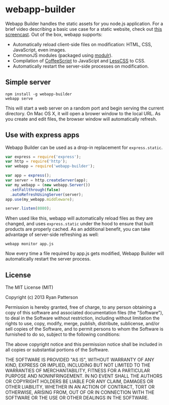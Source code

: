 webapp-builder
==============

Webapp Builder handles the static assets for you node.js application. For a brief video describing a basic use case for a static website, check out [this screencast]. Out of the box, webapp supports:

 - Automatically reload client-side files on modification: HTML, CSS, JavaScript, even images.
 - CommonJS modules (packaged using [modulr]).
 - Compilation of [CoffeeScript] to JavaScipt and [LessCSS] to CSS.
 - Automatically restart the server-side processes on modification.

[this screencast]: https://vimeo.com/68808324
[CoffeeScript]: http://coffeescript.org/
[LessCSS]: http://lesscss.org/
[modulr]: https://github.com/tobie/modulr-node

Simple server
-------------

    npm install -g webapp-builder
    webapp serve

This will start a web server on a random port and begin serving the current directory. On Mac OS X, it will open a brower window to the local URL. As you create and edit files, the browser window will automatically refresh.

Use with express apps
---------------------
Webapp Builder can be used as a drop-in replacement for `express.static`.

```javascript
var express = require('express');
var http = require('http');
var webapp = require('webapp-builder');

var app = express();
var server = http.createServer(app);
var my_webapp = (new webapp.Server())
  .setFallthrough(false)
  .autoRefreshUsingServer(server);
app.use(my_webapp.middleware);

server.listen(8080);
```

When used like this, webapp will automatically reload files as they are changed, and uses `express.static` under the hood to ensure that built products are properly cached. As an additional benefit, you can take advantage of server-side refreshing as well:

    webapp monitor app.js

Now every time a file required by app.js gets modified, Webapp Builder will automatically restart the server process.

License
-------
The MIT License (MIT)

Copyright (c) 2013 Ryan Patterson

Permission is hereby granted, free of charge, to any person obtaining a copy of this software and associated documentation files (the "Software"), to deal in the Software without restriction, including without limitation the rights to use, copy, modify, merge, publish, distribute, sublicense, and/or sell copies of the Software, and to permit persons to whom the Software is furnished to do so, subject to the following conditions:

The above copyright notice and this permission notice shall be included in all copies or substantial portions of the Software.

THE SOFTWARE IS PROVIDED "AS IS", WITHOUT WARRANTY OF ANY KIND, EXPRESS OR IMPLIED, INCLUDING BUT NOT LIMITED TO THE WARRANTIES OF MERCHANTABILITY, FITNESS FOR A PARTICULAR PURPOSE AND NONINFRINGEMENT. IN NO EVENT SHALL THE AUTHORS OR COPYRIGHT HOLDERS BE LIABLE FOR ANY CLAIM, DAMAGES OR OTHER LIABILITY, WHETHER IN AN ACTION OF CONTRACT, TORT OR OTHERWISE, ARISING FROM, OUT OF OR IN CONNECTION WITH THE SOFTWARE OR THE USE OR OTHER DEALINGS IN THE SOFTWARE.
